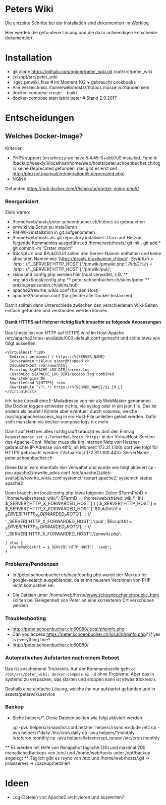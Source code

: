 # Peters Wiki

Die einzelne Schritte bei der Installation sind dokumentiert im [Worklog](work_log.md)

Hier werdeb die gefundene Lösung und die dazu notwendigen Entscheide dokumentiert.

# Installation

* git clone https://github.com/ngiger/peter_wiki.git /opt/src/peter_wiki
* cd /opt/src/peter_wiki
* ./get_pmwiki_files # Im Moment 102 + gebraucht cookbooks
* Alle Verzeichniss /home/web/hosts/<xy>/htdocs müsse vorhanden sein
* docker-compose create --build
* docker-compose start iatrix peter # Stand 2.9.2017

# Entscheidungen

## Welches Docker-Image?

Kriterien: 

* PHP5 support (on wheezy we have 5.4.45-0+deb7u9 installed. Fand in /backup/weekly.1/localhost/home/web/hosts/peter.schoenbucher.ch/logs/ keine Deprecated gefunden,
    das gibt es erst seit http://php.net/manual/en/migration55.deprecated.php)
* NGINX

Gefunden https://hub.docker.com/r/ishakuta/docker-nginx-php5/

### Reorganisiert

Ziele waren:
* /home/web/hosts/peter.schoenbucher.ch/htdocs zu gebrauchen
* pmwiki via Script zu installieren
* PM-Wiki installation in git aufgenommen
* /home/web/hosts als git repository initalisiert. Dazu auf Hetzner folgende Kommandos ausgeführt
    cd /home/web/hosts/
    git init .
    git add *
    git commit -m "Erster import"
* $ScriptUrl und $PubDirUrl sollen den Server-Namen enthalten und keine absoluten Namen wie 'https://praxis.praxisunion.ch/pub';
    $ScriptUrl = 'http://'.$_SERVER['HTTP_HOST'].'/pmwiki/pmwiki.php';
    $PubDirUrl = 'http://'.$_SERVER['HTTP_HOST'].'/pmwiki/pub';
* skins und config.php werden hier local verwaltet, z.B.
** org.iatrix/local/config.php
** peter.schoenbucher.ch/skins/peter
** praxis.praxisunion.ch/skins/sub
* apache2/rewrite_wikis.conf (für den Host)
* apache2/common.conf (für gleiche alle Docker-Instanzen)

Damit sollten dann Unterschiede zwischen den verschiedenen Wiki-Seiten einfach gefunden und verstanden werden können.

#### Damit HTTPS auf Hetzner richtig läuft brauchte es folgende Anpassungen

Das Umstellen von HTTP auf HTTPS wird im Host-Apache /etc/apache2/sites-available/000-default.conf gemacht und sollte etwa wie folgt aussehen:

    <VirtualHost *:80>
      Redirect permanent / https://%{SERVER_NAME}
      ServerAdmin niklaus.giger@hispeed.ch
      DocumentRoot /var/www/html
      ErrorLog ${APACHE_LOG_DIR}/error.log
      CustomLog ${APACHE_LOG_DIR}/access.log combined
      RewriteEngine On
      RewriteCond %{HTTPS} !=on
      RewriteRule ^/?(.*) https://%{SERVER_NAME}/$1 [R,L]
    </VirtualHost>

Ich habe überall eine E-Mailadresse von mir als WebMaster genommen    
Die Docker loggen entweder nichts, via syslog oder in ein json file. Das ist anders als heute!!! Könnte aber eventuell durch volumes,
welche /var/log/apache/access_log  in ein Host-File umleiten gelöst werden. Dafür sieht man dann via docker-compose logs nix mehr.

Damit auf Hetzner alles richtig läuft braucht es dort den Eintrag `RequestHeader set X-Forwarded-Proto "https"` in der VirtualHost-Section des Apache-Conf. Weiter muss die (im internen Netz von Hetzner gebrauchte IP-Adresse von eth0, im Moment 172.31.1.100) dort wie folgt für HTTPS gebraucht werden
    <VirtualHost 172.31.1.100:443>
      ServerName peter.schoenbucher.ch

Diese Datei wird ebenfalls hier verwaltet und wurde wie folgt aktiviert
    cp -pvu apache2/rewrite_wikis.conf /etc/apache2/sites-available/rewrite_wikis.conf
    systemctl restart apache2; systemctl status apache2
    
Dann braucht im local/config.php etwa folgende Zeilen
    $FarmPubD = '/home/web/shared_wiki/';
    $FarmD    = '/home/web/shared_wiki/';
    if ( $_SERVER['HTTP_X_FORWARDED_HOST'] ) {
      $_SERVER['HTTP_HOST'] = $_SERVER['HTTP_X_FORWARDED_HOST'];
      $PubDirUrl = $_SERVER['HTTP_X_FORWARDED_PROTO'].'://'.$_SERVER['HTTP_X_FORWARDED_HOST'].'/pub';
      $ScriptUrl = $_SERVER['HTTP_X_FORWARDED_PROTO'].'://'.$_SERVER['HTTP_X_FORWARDED_HOST'].'/pmwiki.php';

    } else {
      $FarmPubDirUrl = $_SERVER['HTTP_HOST'].'/pub';
    }

### Probleme/Pendenzen

* In /peter.schoenbucher.ch/local/config.php wurde der Markup for google-search ausgeblendet, da er mit neueren Versionen von PHP nicht kompatibel sei.

* Die Dateien unter  /home/web/hosts/www.schoenbucher.ch/public_html sollten bei Gelegenheit von Peter an eine korrekteren Ort verschoben werden

### Troubleshooting

* http://peter.schoenbucher.ch:60080/local/phpinfo.php
* Can you access https://peter.schoenbucher.ch/local/phpinfo.php? If yes is everything fine?
* http://peter.schoenbucher.ch:60080/

### Automatisches Aufstarten nach einem Reboot

Das ist anscheinend Trickreich. Auf der Kommandozeile geht `cd /opt/src/peter_wiki; docker-compose up -d` ohne Probleme.
Aber das in systemd zu verpacken, das starten und stoppen kann ist etwas trickreich.

Deshalb eine einfache Lösung, welche ihn nur aufstartet gefunden und in assets/peterwiki.service


### Backup

* Siehe helpers/*. Diese Dateien sollten wie folgt aktiviert werden

    cp -pvu helpers/rsnapshot.conf.hetzner helpers/rsync.exclude /etc
    cp -pvu helpers/*daily /etc/cron.daily
    cp -pvu helpers/*monthly /etc/cron.monthly
    cp -pvu helpers/letsencrypt_renew /etc/cron.monthly

** Es werden mit Hilfe von Rsnapshot tägliche (30) und maximal 200 monatliche Backups von /etc/ und /home/web/hosts unter /opt/backup angelegt
** Täglich gibt es rsync von /etc und /home/web/hosts/.git -> praxiserver -> /backup/hetzner/

# Ideen

* Log-Dateien von Apache2 archivieren und auswerten?

